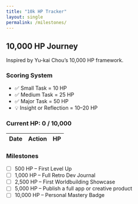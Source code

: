 ```yaml
---
title: "10k HP Tracker"
layout: single
permalink: /milestones/
---
```


## 10,000 HP Journey

Inspired by Yu-kai Chou’s 10,000 HP framework.

### Scoring System
- ✅ Small Task = 10 HP
- ✅ Medium Task = 25 HP
- ✅ Major Task = 50 HP
- 💡 Insight or Reflection = 10–20 HP

### Current HP: 0 / 10,000

| Date       | Action                           | HP |
|------------|----------------------------------|----|

### Milestones
- [ ] 500 HP – First Level Up
- [ ] 1,000 HP – Full Retro Dev Journal
- [ ] 2,500 HP – First Worldbuilding Showcase
- [ ] 5,000 HP – Publish a full app or creative product
- [ ] 10,000 HP – Personal Mastery Badge
